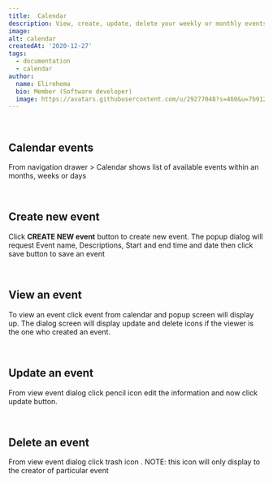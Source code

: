 ```yaml
---
title:  Calendar
description: View, create, update, delete your weekly or monthly events.
image: 
alt: calendar
createdAt: '2020-12-27'
tags:
  - documentation
  - calendar
author:
  name: Elirehema
  bio: Member (Software developer)
  image: https://avatars.githubusercontent.com/u/29277048?s=460&u=7b9129df86f037dc4fb021e22ecbf252f308e688&v=4
---
```

<br />

## Calendar events 

From navigation drawer > Calendar shows list of available events within an months, weeks or days <c-image src="calendar.png" alt="List of available events"></c-image>

<br/>

## Create new event
Click  <strong class="button">CREATE NEW event</strong> button to create new event. The popup dialog will request Event name, Descriptions, Start and end time and date then click save button to save an event <c-image src="create_event.png" alt="Create new calendar event"></c-image>

<br/>

## View an event 

To view an event click event from calendar and popup screen will display up. The dialog screen will display update and delete icons if the viewer is the one who created an event. <c-image src="view_event.png" alt="View event details"></c-image>

<br/>

## Update an event

From view event dialog click pencil icon <icon icon="pencil"></icon> edit the information and now click update button.  <c-image src="update_event.png" alt="Update event details"></c-image>

<br/>

## Delete an event

From view event dialog click trash icon <icon icon="trash"></icon>. NOTE: this icon will only display to the creator of particular event

